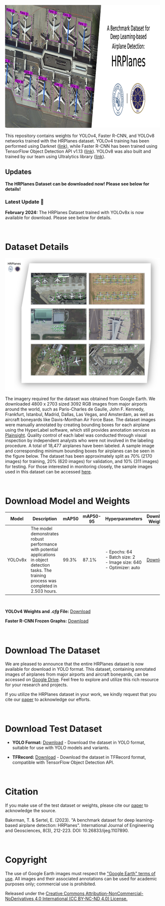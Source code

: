 <img src="https://raw.githubusercontent.com/RSandAI/HRPlanes/main/Assets/HRPlanes%20Header.png" height=400 width=1280 alt="github.com/RSandAI/HRPlanes"/>

<br>

This repository contains weights for YOLOv4, Faster R-CNN, and YOLOv8 networks trained with the HRPlanes dataset. YOLOv4 training has been performed using Darknet ([link](https://github.com/AlexeyAB/darknet)), while Faster R-CNN has been trained using TensorFlow Object Detection API v1.13 ([link](https://github.com/tensorflow/models/tree/r1.13.0)). YOLOv8 was also built and trained by our team using Ultralytics library ([link](https://github.com/ultralytics/ultralytics)).

## Updates

**The HRPlanes Dataset can be downloaded now! Please see below for details!**

### Latest Update  :rocket:

**February 2024:** The HRPlanes Dataset trained with YOLOv8x is now available for download. Please see below for details.

<br>

# Dataset Details

<img src="https://raw.githubusercontent.com/RSandAI/HRPlanes/main/Assets/HRPlanes%20Samples%20All.png" alt="github.com/TolgaBkm/HRPlanes/"/>

The imagery required for the dataset was obtained from Google Earth. We downloaded 4800 x 2703 sized 3092 RGB images from major airports around the world, such as Paris-Charles de Gaulle, John F. Kennedy, Frankfurt, Istanbul, Madrid, Dallas, Las Vegas, and Amsterdam, as well as aircraft boneyards like Davis-Monthan Air Force Base. The dataset images were manually annotated by creating bounding boxes for each airplane using the HyperLabel software, which still provides annotation services as [Plainsight](https://app.plainsight.ai/). Quality control of each label was conducted through visual inspection by independent analysts who were not involved in the labeling procedure. A total of 18,477 airplanes have been labeled. A sample image and corresponding minimum bounding boxes for airplanes can be seen in the figure below. The dataset has been approximately split as 70% (2170 images) for training, 20% (620 images) for validation, and 10% (311 images) for testing. For those interested in monitoring closely, the sample images used in this dataset can be accessed [here](https://github.com/TolgaBkm/HRPlanes/tree/main/Sample%20Images).

<br>

# Download Model and Weights

| Model   | Description                                                | mAP50  | mAP50-95 | Hyperparameters                                              | Download Weights                                            |
|---------|------------------------------------------------------------|--------|----------|------------------------------------------------------|-----------------------------------------------------|
| YOLOv8x | The model demonstrates robust performance with potential applications in object detection tasks. The training process was completed in 2.503 hours. | 99.3%  | 87.1%    |  - Epochs: 64 <br> - Batch size: 2 <br> - Image size: 640 <br> - Optimizer: auto | [Download](#)                                       |

<br>

 **YOLOv4 Weights and *.cfg* File:** [Download](https://drive.google.com/file/d/1r0AlQE10y21b8bm5pvoj_jtDfDp_-ees/view?usp=sharing)

**Faster R-CNN Frozen Graphs:** [Download](https://drive.google.com/file/d/1L3ho4L7lxxBItVg43zLmnrywQiYrxgWm/view?usp=sharing)

<br>

# Download The Dataset

We are pleased to announce that the entire HRPlanes dataset is now available for download in YOLO format. This dataset, containing annotated images of airplanes from major airports and aircraft boneyards, can be accessed on [Google Drive](https://drive.google.com/drive/folders/1NYji6HWh4HRLQMTagsn4tTv4LOdDrc9P?usp=sharing). Feel free to explore and utilize this rich resource for your research and projects.

If you utilize the HRPlanes dataset in your work, we kindly request that you cite our [paper](https://dergipark.org.tr/tr/pub/ijeg/issue/77206/1107890) to acknowledge our efforts.

<br>

# Download Test Dataset

- **YOLO Format:** [Download](https://drive.google.com/file/d/1UBhs64ximEDmBtbMecg-aMaGMBX4yt8m/view?usp=sharing) - Download the dataset in YOLO format, suitable for use with YOLO models and variants.

- **TFRecord:** [Download](https://drive.google.com/file/d/12MU8_cHpjai46hMsIdPY_X9T-Z6fEbRo/view?usp=sharing) - Download the dataset in TFRecord format, compatible with TensorFlow Object Detection API.


<br>

# Citation

If you make use of the test dataset or weights, please cite our [paper](https://dergipark.org.tr/tr/pub/ijeg/issue/77206/1107890#article_cite) to acknowledge the source.

Bakırman, T. & Sertel, E. (2023). "A benchmark dataset for deep learning-based airplane detection: HRPlanes". International Journal of Engineering and Geosciences, 8(3), 212-223. DOI: 10.26833/ijeg.1107890.

<br>

# Copyright

The use of Google Earth images must respect the ["Google Earth" terms of use](https://about.google/brand-resource-center/products-and-services/geo-guidelines/). All images and their associated annotations can be used for academic purposes only; commercial use is prohibited.

Released under the [Creative Commons Attribution-NonCommercial-NoDerivatives 4.0 International (CC BY-NC-ND 4.0) License.](https://creativecommons.org/licenses/by-nc-nd/4.0/)
